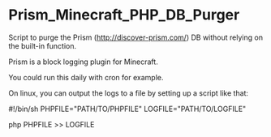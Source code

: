 Prism_Minecraft_PHP_DB_Purger
=============================

Script to purge the Prism (http://discover-prism.com/) DB without relying on the built-in function.

Prism is a block logging plugin for Minecraft.

You could run this daily with cron for example.

On linux, you can output the logs to a file by setting up a script like that:

#!/bin/sh
PHPFILE="PATH/TO/PHPFILE"
LOGFILE="PATH/TO/LOGFILE"

php PHPFILE >> LOGFILE

